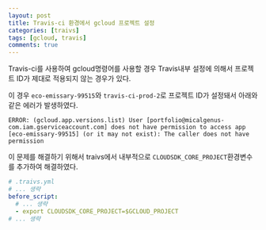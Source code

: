 ```yaml
---
layout: post
title: Travis-ci 환경에서 gcloud 프로젝트 설정
categories: [traivs]
tags: [gcloud, travis]
comments: true
---
```


Travis-ci를 사용하여 gcloud명령어를 사용할 경우 Travis내부 설정에 의해서 프로젝트 ID가 제대로 적용되지 않는 경우가 있다.

이 경우 `eco-emissary-99515`와 `travis-ci-prod-2`로 프로젝트 ID가 설정돼서 아래와 같은 에러가 발생하였다.

```
ERROR: (gcloud.app.versions.list) User [portfolio@micalgenus-com.iam.gserviceaccount.com] does not have permission to access app [eco-emissary-99515] (or it may not exist): The caller does not have permission
```

이 문제를 해결하기 위해서 traivs에서 내부적으로 `CLOUDSDK_CORE_PROJECT`환경변수를 추가하여 해결하였다.

```yaml
# .traivs.yml
# ... 생략
before_script:
  # ... 생략
  - export CLOUDSDK_CORE_PROJECT=$GCLOUD_PROJECT
# ... 생략
```